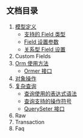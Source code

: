 ## 文档目录

1. [模型定义](Models.md)
	- [支持的 Field 类型](Models.md#field-type)
	- [Field 设置参数](Models.md#field-options)
	- [关系型 Field 设置](Models.md#relation-field-options)
2. Custom Fields
3. [Orm 使用方法](Orm.md)
	- [Ormer 接口](Orm.md#Ormer)
4. [对象操作](Object.md)
5. [复杂查询](Query.md)
	- [查询使用的表达式语法](Query.md#expr)
	- [查询支持的操作符号](Query.md#Operators)
	- [QuerySeter 接口](Query.md#QuerySeter)
6. Raw
7. Transaction
8. Faq
